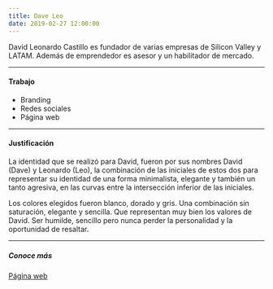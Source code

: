 ```yaml
---
title: Dave Leo
date: 2019-02-27 12:00:00
---
```

<p class="lead">
	David Leonardo Castillo es fundador de varias empresas de Silicon Valley y LATAM. Además de emprendedor es asesor y un habilitador de mercado.
</p>

---

#### Trabajo

- Branding
- Redes sociales
- Página web

---

#### Justificación

La identidad que se realizó para David, fueron por sus nombres David (Dave) y Leonardo (Leo), la combinación de las iniciales de estos dos para representar su identidad de una forma minimalista, elegante y también un tanto agresiva, en las curvas entre la intersección inferior de las iniciales.

Los colores elegidos fueron blanco, dorado y gris. Una combinación sin saturación, elegante y sencilla. Que representan muy bien los valores de David. Ser humilde, sencillo pero nunca perder la personalidad y la oportunidad de resaltar.

---

##### Conoce más

[Página web](https://daveleo.com)
